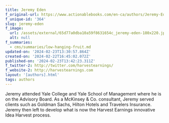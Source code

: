 ```yaml
---
title: Jeremy Eden
f_original-url: https://www.actionablebooks.com/en-ca/authors/Jeremy-Eden/
f_unique-id: '364'
slug: jeremy-eden
f_image:
  url: /assets/external/65d77a0dba10a59f8631654c_jeremy-eden-180x220.jpeg
  alt: null
f_summaries:
  - cms/summaries/low-hanging-fruit.md
updated-on: '2024-02-23T13:30:57.864Z'
created-on: '2024-02-22T16:45:02.072Z'
published-on: '2024-02-23T13:42:23.311Z'
f_twitter-2: http://twitter.com/harvestearnings/
f_website-2: http://harvestearnings.com
layout: '[authors].html'
tags: authors
---
```


Jeremy attended Yale College and Yale School of Management where he is on the Advisory Board. As a McKinsey & Co. consultant, Jeremy served clients such as Goldman Sachs, Hilton Hotels and Travelers Insurance. Jeremy then left to develop what is now the Harvest Earnings innovative Idea Harvest process.
